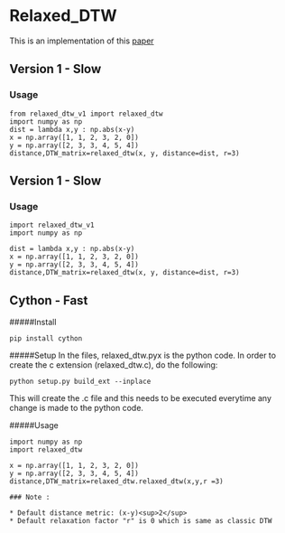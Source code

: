 # Relaxed_DTW

This is an implementation of this [paper](http://www-bcf.usc.edu/~liu32/milets16/paper/MiLeTS_2016_paper_7.pdf)
## Version 1 - Slow 
### Usage

```
from relaxed_dtw_v1 import relaxed_dtw
import numpy as np
dist = lambda x,y : np.abs(x-y)
x = np.array([1, 1, 2, 3, 2, 0])
y = np.array([2, 3, 3, 4, 5, 4])
distance,DTW_matrix=relaxed_dtw(x, y, distance=dist, r=3)

```
## Version 1 - Slow 
### Usage

```
import relaxed_dtw_v1
import numpy as np

dist = lambda x,y : np.abs(x-y)
x = np.array([1, 1, 2, 3, 2, 0])
y = np.array([2, 3, 3, 4, 5, 4])
distance,DTW_matrix=relaxed_dtw(x, y, distance=dist, r=3)

``` 
## Cython - Fast
#####Install 

```
pip install cython

```
#####Setup
In the files, relaxed_dtw.pyx is the python code. In order to create the c extension (relaxed_dtw.c), do the following:

```
python setup.py build_ext --inplace

```
This will create the .c file and this needs to be executed everytime any change is made to the python code.

#####Usage

 ```
import numpy as np
import relaxed_dtw

x = np.array([1, 1, 2, 3, 2, 0])
y = np.array([2, 3, 3, 4, 5, 4])
distance,DTW_matrix=relaxed_dtw.relaxed_dtw(x,y,r =3)

### Note :

* Default distance metric: (x-y)<sup>2</sup>
* Default relaxation factor "r" is 0 which is same as classic DTW




